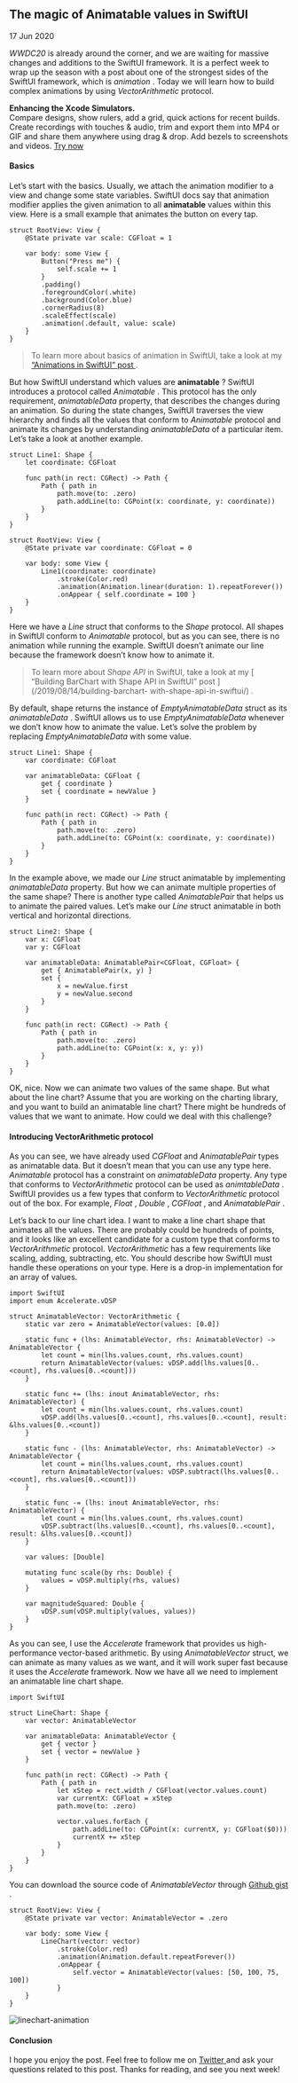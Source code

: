 ##  The magic of Animatable values in SwiftUI

17 Jun 2020

_WWDC20_ is already around the corner, and we are waiting for massive changes
and additions to the SwiftUI framework. It is a perfect week to wrap up the
season with a post about one of the strongest sides of the SwiftUI framework,
which is _animation_ . Today we will learn how to build complex animations by
using _VectorArithmetic_ protocol.

**Enhancing the Xcode Simulators.**  
Compare designs, show rulers, add a grid, quick actions for recent builds.
Create recordings with touches & audio, trim and export them into MP4 or GIF
and share them anywhere using drag & drop. Add bezels to screenshots and
videos. [ Try now ](https://gumroad.com/a/931293139/ftvbh)

####  Basics

Let’s start with the basics. Usually, we attach the animation modifier to a
view and change some state variables. SwiftUI docs say that animation modifier
applies the given animation to all **animatable** values within this view.
Here is a small example that animates the button on every tap.

    
    
    struct RootView: View {
        @State private var scale: CGFloat = 1
    
        var body: some View {
            Button("Press me") {
                self.scale += 1
            }
            .padding()
            .foregroundColor(.white)
            .background(Color.blue)
            .cornerRadius(8)
            .scaleEffect(scale)
            .animation(.default, value: scale)
        }
    }
    

> To learn more about basics of animation in SwiftUI, take a look at my [
> “Animations in SwiftUI” post ](/2019/06/26/animations-in-swiftui/) .

But how SwiftUI understand which values are **animatable** ? SwiftUI
introduces a protocol called _Animatable_ . This protocol has the only
requirement, _animatableData_ property, that describes the changes during an
animation. So during the state changes, SwiftUI traverses the view hierarchy
and finds all the values that conform to _Animatable_ protocol and animate its
changes by understanding _animatableData_ of a particular item. Let’s take a
look at another example.

    
    
    struct Line1: Shape {
        let coordinate: CGFloat
    
        func path(in rect: CGRect) -> Path {
            Path { path in
                path.move(to: .zero)
                path.addLine(to: CGPoint(x: coordinate, y: coordinate))
            }
        }
    }
    
    struct RootView: View {
        @State private var coordinate: CGFloat = 0
    
        var body: some View {
            Line1(coordinate: coordinate)
                .stroke(Color.red)
                .animation(Animation.linear(duration: 1).repeatForever())
                .onAppear { self.coordinate = 100 }
        }
    }
    

Here we have a _Line_ struct that conforms to the _Shape_ protocol. All shapes
in SwiftUI conform to _Animatable_ protocol, but as you can see, there is no
animation while running the example. SwiftUI doesn’t animate our line because
the framework doesn’t know how to animate it.

> To learn more about _Shape API_ in SwiftUI, take a look at my [ “Building
> BarChart with Shape API in SwiftUI” post ](/2019/08/14/building-barchart-
> with-shape-api-in-swiftui/) .

By default, shape returns the instance of _EmptyAnimatableData_ struct as its
_animatableData_ . SwiftUI allows us to use _EmptyAnimatableData_ whenever we
don’t know how to animate the value. Let’s solve the problem by replacing
_EmptyAnimatableData_ with some value.

    
    
    struct Line1: Shape {
        var coordinate: CGFloat
    
        var animatableData: CGFloat {
            get { coordinate }
            set { coordinate = newValue }
        }
    
        func path(in rect: CGRect) -> Path {
            Path { path in
                path.move(to: .zero)
                path.addLine(to: CGPoint(x: coordinate, y: coordinate))
            }
        }
    }
    

In the example above, we made our _Line_ struct animatable by implementing
_animatableData_ property. But how we can animate multiple properties of the
same shape? There is another type called _AnimatablePair_ that helps us to
animate the paired values. Let’s make our _Line_ struct animatable in both
vertical and horizontal directions.

    
    
    struct Line2: Shape {
        var x: CGFloat
        var y: CGFloat
    
        var animatableData: AnimatablePair<CGFloat, CGFloat> {
            get { AnimatablePair(x, y) }
            set {
                x = newValue.first
                y = newValue.second
            }
        }
    
        func path(in rect: CGRect) -> Path {
            Path { path in
                path.move(to: .zero)
                path.addLine(to: CGPoint(x: x, y: y))
            }
        }
    }
    

OK, nice. Now we can animate two values of the same shape. But what about the
line chart? Assume that you are working on the charting library, and you want
to build an animatable line chart? There might be hundreds of values that we
want to animate. How could we deal with this challenge?

####  Introducing VectorArithmetic protocol

As you can see, we have already used _CGFloat_ and _AnimatablePair_ types as
animatable data. But it doesn’t mean that you can use any type here.
_Animatable_ protocol has a constraint on _animatableData_ property. Any type
that conforms to _VectorArithmetic_ protocol can be used as _animtableData_ .
SwiftUI provides us a few types that conform to _VectorArithmetic_ protocol
out of the box. For example, _Float_ , _Double_ , _CGFloat_ , and
_AnimatablePair_ .

Let’s back to our line chart idea. I want to make a line chart shape that
animates all the values. There are probably could be hundreds of points, and
it looks like an excellent candidate for a custom type that conforms to
_VectorArithmetic_ protocol. _VectorArithmetic_ has a few requirements like
scaling, adding, subtracting, etc. You should describe how SwiftUI must handle
these operations on your type. Here is a drop-in implementation for an array
of values.

    
    
    import SwiftUI
    import enum Accelerate.vDSP
    
    struct AnimatableVector: VectorArithmetic {
        static var zero = AnimatableVector(values: [0.0])
    
        static func + (lhs: AnimatableVector, rhs: AnimatableVector) -> AnimatableVector {
            let count = min(lhs.values.count, rhs.values.count)
            return AnimatableVector(values: vDSP.add(lhs.values[0..<count], rhs.values[0..<count]))
        }
    
        static func += (lhs: inout AnimatableVector, rhs: AnimatableVector) {
            let count = min(lhs.values.count, rhs.values.count)
            vDSP.add(lhs.values[0..<count], rhs.values[0..<count], result: &lhs.values[0..<count])
        }
    
        static func - (lhs: AnimatableVector, rhs: AnimatableVector) -> AnimatableVector {
            let count = min(lhs.values.count, rhs.values.count)
            return AnimatableVector(values: vDSP.subtract(lhs.values[0..<count], rhs.values[0..<count]))
        }
    
        static func -= (lhs: inout AnimatableVector, rhs: AnimatableVector) {
            let count = min(lhs.values.count, rhs.values.count)
            vDSP.subtract(lhs.values[0..<count], rhs.values[0..<count], result: &lhs.values[0..<count])
        }
    
        var values: [Double]
    
        mutating func scale(by rhs: Double) {
            values = vDSP.multiply(rhs, values)
        }
    
        var magnitudeSquared: Double {
            vDSP.sum(vDSP.multiply(values, values))
        }
    }
    

As you can see, I use the _Accelerate_ framework that provides us high-
performance vector-based arithmetic. By using _AnimatableVector_ struct, we
can animate as many values as we want, and it will work super fast because it
uses the _Accelerate_ framework. Now we have all we need to implement an
animatable line chart shape.

    
    
    import SwiftUI
    
    struct LineChart: Shape {
        var vector: AnimatableVector
    
        var animatableData: AnimatableVector {
            get { vector }
            set { vector = newValue }
        }
    
        func path(in rect: CGRect) -> Path {
            Path { path in
                let xStep = rect.width / CGFloat(vector.values.count)
                var currentX: CGFloat = xStep
                path.move(to: .zero)
    
                vector.values.forEach {
                    path.addLine(to: CGPoint(x: currentX, y: CGFloat($0)))
                    currentX += xStep
                }
            }
        }
    }
    

You can download the source code of _AnimatableVector_ through [ Github gist
](https://gist.github.com/mecid/18a80b18cc9670eef1d8667cf8c886bd) .

    
    
    struct RootView: View {
        @State private var vector: AnimatableVector = .zero
    
        var body: some View {
            LineChart(vector: vector)
                .stroke(Color.red)
                .animation(Animation.default.repeatForever())
                .onAppear { 
                    self.vector = AnimatableVector(values: [50, 100, 75, 100]) 
                }
        }
    }
    

![linechart-animation](/public/linechart.gif)

####  Conclusion

I hope you enjoy the post. Feel free to follow me on [ Twitter
](https://twitter.com/mecid) and ask your questions related to this post.
Thanks for reading, and see you next week!

